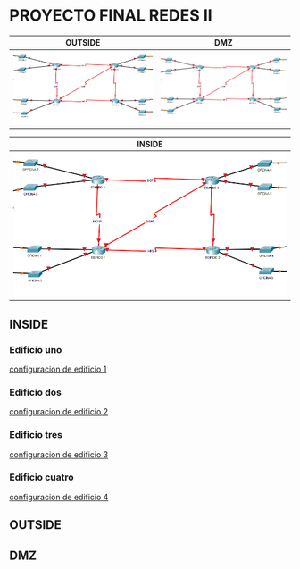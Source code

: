 
# PROYECTO FINAL REDES II

| **OUTSIDE** | **DMZ** |
| :---------: |:------:|
| ![OUTSIDE](img/image.png) | ![DMZ](img/image.png)|

| **INSIDE** |
|:---------: |
|![INSIDE](img/image.png)|

## INSIDE

### Edificio uno

[configuracion de edificio 1](./Edificio1.md)

### Edificio dos

[configuracion de edificio 2](./Edificio2.md)

### Edificio tres

[configuracion de edificio 3](./Edificio3.md)

### Edificio cuatro

[configuracion de edificio 4](./Edificio3.md)

## OUTSIDE

## DMZ
